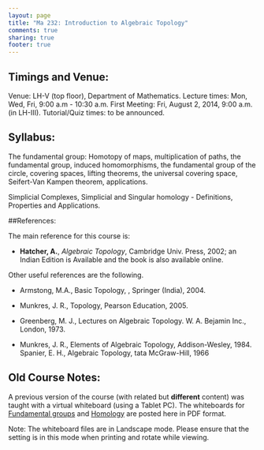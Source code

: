 ```yaml
---
layout: page
title: "Ma 232: Introduction to Algebraic Topology"
comments: true
sharing: true
footer: true
---
```




## Timings and Venue: 

Venue: LH-V (top floor), Department of Mathematics.
Lecture times: Mon, Wed, Fri, 9:00 a.m - 10:30 a.m.
First Meeting: Fri, August 2, 2014, 9:00 a.m. (in LH-III).
Tutorial/Quiz times: to be announced.  

## Syllabus:

 The fundamental group:  Homotopy  of  maps, multiplication of paths,
 the fundamental group, induced homomorphisms, the  fundamental group
 of the circle,  covering spaces, lifting theorems, the universal
 covering space, Seifert-Van Kampen theorem, applications.

 Simplicial Complexes, Simplicial and Singular homology - Definitions,
 Properties and Applications.

##References:

The main reference for this course is:

* __Hatcher, A.__, _Algebraic Topology_, Cambridge Univ. Press, 2002; an Indian Edition is Available and the book is also available online.

Other useful references are the following.

* Armstong, M.A., Basic Topology, , Springer (India), 2004.

* Munkres, J. R., Topology,   Pearson Education, 2005.
* Greenberg, M. J., Lectures on Algebraic Topology. W. A. Bejamin Inc., London, 1973.

* Munkres, J. R., Elements of Algebraic Topology, Addison-Wesley, 1984.
Spanier, E. H., Algebraic Topology, tata McGraw-Hill, 1966


## Old Course Notes:

A previous version of the course (with related but **different** content) was taught with a virtual whiteboard (using a Tablet PC). The whiteboards for [Fundamental groups](../IntroAlgTop.pdf) and [Homology](../homology.pdf) are posted here in PDF format.

Note:  The whiteboard files are in Landscape mode.  Please ensure that the setting is in this mode when printing and rotate while viewing.



